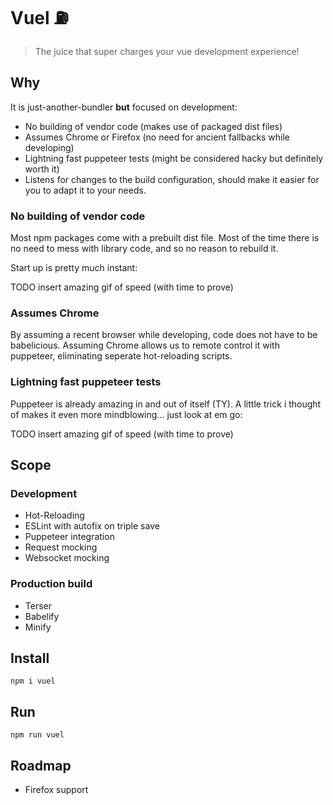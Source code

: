 # Vuel ⛽

> The juice that super charges your vue development experience!

## Why

It is just-another-bundler **but** focused on development:
- No building of vendor code (makes use of packaged dist files)
- Assumes Chrome or Firefox (no need for ancient fallbacks while developing)
- Lightning fast puppeteer tests (might be considered hacky but definitely worth it)
- Listens for changes to the build configuration, should make it easier for you to adapt it to your needs.

### No building of vendor code
Most npm packages come with a prebuilt dist file. Most of the time there is no need to mess with library code, and so no reason to rebuild it.

Start up is pretty much instant:

TODO insert amazing gif of speed (with time to prove)

### Assumes Chrome
By assuming a recent browser while developing, code does not have to be babelicious. Assuming Chrome allows us to remote control it with puppeteer, eliminating seperate hot-reloading scripts.

### Lightning fast puppeteer tests
Puppeteer is already amazing in and out of itself (TY).
A little trick i thought of makes it even more mindblowing... just look at em go:

TODO insert amazing gif of speed (with time to prove)

## Scope

### Development
- Hot-Reloading
- ESLint with autofix on triple save
- Puppeteer integration
- Request mocking
- Websocket mocking

### Production build
- Terser
- Babelify
- Minify


## Install

```console
npm i vuel
```

## Run

```console
npm run vuel
```

## Roadmap
- Firefox support
